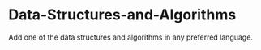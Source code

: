 # Data-Structures-and-Algorithms
Add one of the data structures and algorithms in any preferred language.
